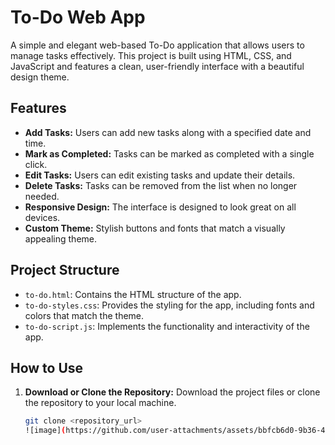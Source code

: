 # To-Do Web App

A simple and elegant web-based To-Do application that allows users to manage tasks effectively. This project is built using HTML, CSS, and JavaScript and features a clean, user-friendly interface with a beautiful design theme.

## Features

- **Add Tasks:** Users can add new tasks along with a specified date and time.
- **Mark as Completed:** Tasks can be marked as completed with a single click.
- **Edit Tasks:** Users can edit existing tasks and update their details.
- **Delete Tasks:** Tasks can be removed from the list when no longer needed.
- **Responsive Design:** The interface is designed to look great on all devices.
- **Custom Theme:** Stylish buttons and fonts that match a visually appealing theme.

## Project Structure

- `to-do.html`: Contains the HTML structure of the app.
- `to-do-styles.css`: Provides the styling for the app, including fonts and colors that match the theme.
- `to-do-script.js`: Implements the functionality and interactivity of the app.

## How to Use

1. **Download or Clone the Repository:**
   Download the project files or clone the repository to your local machine.

   ```bash
   git clone <repository_url>
   ![image](https://github.com/user-attachments/assets/bbfcb6d0-9b36-43b6-829f-06baa4d98d95)

   

